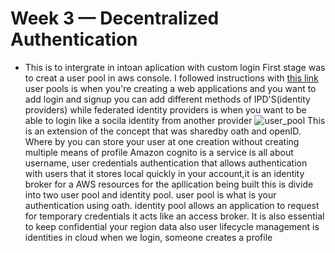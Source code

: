 # Week 3 — Decentralized Authentication

- This is to intergrate in intoan aplication with custom login
First stage was to creat a user pool in aws console. I followed instructions with [this link](https://www.youtube.com/watch?v=9obl7rVgzJw&list=PLBfufR7vyJJ7k25byhRXJldB5AiwgNnWv&index=40)
user pools is when you're creating a web applications and you want to add login and signup you can add different methods of IPD'S(identity providers) while federated identity providers is when you want to be able to login like a socila identity from another provider
![user_pool]()
This is an extension of the concept that was sharedby oath and openID. Where by you can store your user at one creation without creating multiple means of profile
Amazon cognito is a service  is all about username, user credentials authentication that allows authentication with users that it stores local quickly in your account,it is an identity broker for a AWS resources for the apllication being built this is divide into two user pool and identity pool. 
user pool is what is your authentication using oath. identity pool allows an application to request for temporary credentials it acts like an access broker. It is also essential to keep confidential your region data
also user lifecycle management is identities in cloud when we login, someone creates a profile
